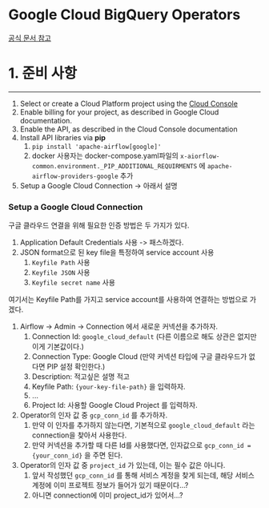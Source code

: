 # Google Cloud BigQuery Operators

[공식 문서 참고](https://airflow.apache.org/docs/apache-airflow-providers-google/stable/operators/cloud/bigquery.html#howto-operator-bigqueryinsertjoboperator)

# 1. 준비 사항
---
1. Select or create a Cloud Platform project using the [Cloud Console](https://console.cloud.google.com/project)
2. Enable billing for your project, as described in Google Cloud documentation.
3. Enable the API, as described in the Cloud Console documentation
4. Install API libraries via **pip**
   1. ```pip install 'apache-airflow[google]'```
   2. docker 사용자는 docker-compose.yaml파일의 ```x-aiorflow-common.environment._PIP_ADDITIONAL_REQUIRMENTS``` 에 ```apache-airflow-providers-google``` 추가
5. Setup a Google Cloud Connection -> 아래서 설명


### Setup a Google Cloud Connection

구글 클라우드 연결을 위해 필요한 인증 방법은 두 가지가 있다.

1. Application Default Credentials 사용 -> 패스하겠다.
2. JSON format으로 된 key file을 특정하여 service account 사용
   1. ```Keyfile Path``` 사용
   2. ```Keyfile JSON``` 사용
   3. ```Keyfile secret name``` 사용

여기서는 Keyfile Path를 가지고 service account를 사용하여 연결하는 방법으로 가겠다.

1. Airflow -> Admin -> Connection 에서 새로운 커넥션을 추가하자.
   1. Connection Id: ```google_cloud_default``` (다른 이름으로 해도 상관은 없지만 이게 기본값이다.)
   2. Connection Type: Google Cloud (만약 커넥션 타입에 구글 클라우드가 없다면 PIP 설정 확인한다.)
   3. Description: 적고싶은 설명 적고
   4. Keyfile Path: ```{your-key-file-path}``` 을 입력하자.
   5. ...
   6. Project Id: 사용할 Google Cloud Project 를 입력하자.
2. Operator의 인자 값 중 ```gcp_conn_id``` 를 추가하자.
   1. 만약 이 인자를 추가하지 않는다면, 기본적으로 ```google_cloud_default``` 라는 connection을 찾아서 사용한다.
   2. 만약 커넥션을 추가할 때 다른 Id를 사용했다면, 인자값으로 ```gcp_conn_id = {your_conn_id}``` 을 주면 된다.
3. Operator의 인자 값 중 ```project_id``` 가 있는데, 이는 필수 값은 아니다.
   1. 앞서 작성했던 ```gcp_conn_id``` 를 통해 서비스 계정을 찾게 되는데, 해당 서비스 계정에 이미 프로젝트 정보가 들어가 있기 때문이다...?
   2. 아니면 connection에 이미 project_id가 있어서...?

